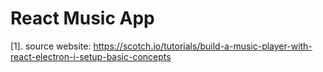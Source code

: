 # React Music App

[1]. source website: https://scotch.io/tutorials/build-a-music-player-with-react-electron-i-setup-basic-concepts
